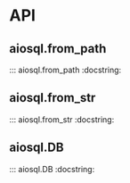 # API

## aiosql.from_path

::: aiosql.from_path
    :docstring:

## aiosql.from_str

::: aiosql.from_str
    :docstring:

## aiosql.DB

::: aiosql.DB
    :docstring:
